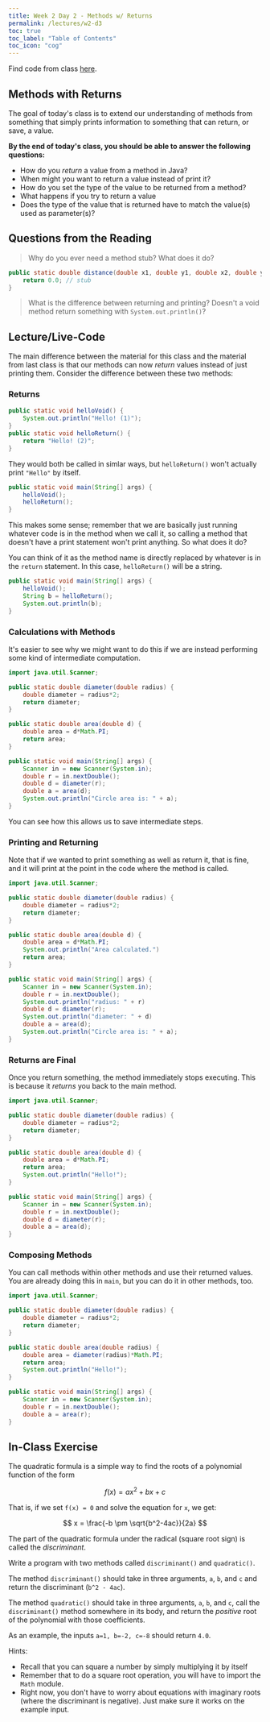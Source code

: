 ```yaml
---
title: Week 2 Day 2 - Methods w/ Returns
permalink: /lectures/w2-d3
toc: true
toc_label: "Table of Contents"
toc_icon: "cog"
---
```


Find code from class [here](https://github.com/alackles/CMSC-150-WT-23/tree/main/_pages/lectures/week2).

## Methods with Returns

The goal of today's class is to extend our understanding of methods from something that simply prints information to something that can return, or save, a value. 

**By the end of today's class, you should be able to answer the following questions:**
- How do you _return_ a value from a method in Java? 
- When might you want to return a value instead of print it?
- How do you set the type of the value to be returned from a method?
- What happens if you try to return a value
- Does the type of the value that is returned have to match the value(s) used as parameter(s)?
 
## Questions from the Reading

> Why do you ever need a method stub? What does it do?

```java
public static double distance(double x1, double y1, double x2, double y2) {
    return 0.0; // stub
}
```

> What is the difference between returning and printing? Doesn't a void method return something with `System.out.println()`?


## Lecture/Live-Code

The main difference between the material for this class and the material from last class is that our methods can now _return_ values instead of just printing them. Consider the difference between these two methods: 

### Returns

```java
public static void helloVoid() {
    System.out.println("Hello! (1)");
}
public static void helloReturn() {
    return "Hello! (2)";
}
```

They would both be called in simlar ways, but `helloReturn()` won't actually print `"Hello"` by itself.

```java
public static void main(String[] args) {
    helloVoid();
    helloReturn();
}
```

This makes some sense; remember that we are basically just running whatever code is in the method when we call it, so calling a method that doesn't have a print statement won't print anything. So what does it do? 

You can think of it as the method name is directly replaced by whatever is in the `return` statement. In this case, `helloReturn()` will be a string. 

```java
public static void main(String[] args) {
    helloVoid();
    String b = helloReturn();
    System.out.println(b);
}
```

### Calculations with Methods

It's easier to see why we might want to do this if we are instead performing some kind of intermediate computation. 

```java
import java.util.Scanner;

public static double diameter(double radius) {
    double diameter = radius*2;
    return diameter;
}

public static double area(double d) {
    double area = d*Math.PI;
    return area;
}

public static void main(String[] args) {
    Scanner in = new Scanner(System.in);
    double r = in.nextDouble();
    double d = diameter(r);
    double a = area(d);
    System.out.println("Circle area is: " + a);
}
```

You can see how this allows us to save intermediate steps. 

### Printing and Returning

Note that if we wanted to print something as well as return it, that is fine, and it will print at the point in the code where the method is called. 

```java
import java.util.Scanner;

public static double diameter(double radius) {
    double diameter = radius*2;
    return diameter;
}

public static double area(double d) {
    double area = d*Math.PI;
    System.out.println("Area calculated.")
    return area;
}

public static void main(String[] args) {
    Scanner in = new Scanner(System.in);
    double r = in.nextDouble();
    System.out.println("radius: " + r)
    double d = diameter(r);
    System.out.println("diameter: " + d)
    double a = area(d);
    System.out.println("Circle area is: " + a);
}
```

### Returns are Final

Once you return something, the method immediately stops executing. This is because it _returns_ you back to the main method. 

```java
import java.util.Scanner;

public static double diameter(double radius) {
    double diameter = radius*2;
    return diameter;
}

public static double area(double d) {
    double area = d*Math.PI;
    return area;
    System.out.println("Hello!");
}

public static void main(String[] args) {
    Scanner in = new Scanner(System.in);
    double r = in.nextDouble();
    double d = diameter(r);
    double a = area(d);
}
```

### Composing Methods

You can call methods within other methods and use their returned values. You are already doing this in `main`, but you can do it in other methods, too. 

```java
import java.util.Scanner;

public static double diameter(double radius) {
    double diameter = radius*2;
    return diameter;
}

public static double area(double radius) {
    double area = diameter(radius)*Math.PI;
    return area;
    System.out.println("Hello!");
}

public static void main(String[] args) {
    Scanner in = new Scanner(System.in);
    double r = in.nextDouble();
    double a = area(r);
}
```

## In-Class Exercise

The quadratic formula is a simple way to find the roots of a polynomial function of the form

$$f(x) = ax^2 + bx + c$$

That is, if we set `f(x) = 0` and solve the equation for `x`, we get:

$$ x = \frac{-b \pm \sqrt{b^2-4ac}}{2a} $$

The part of the quadratic formula under the radical (square root sign) is called the _discriminant_. 

Write a program with two methods called `discriminant()` and `quadratic()`. 

The method `discriminant()` should take in three arguments, `a`, `b`, and `c` and return the discriminant (`b^2 - 4ac`).


The method `quadratic()` should take in three arguments, `a`, `b`, and `c`, call the `discriminant()` method somewhere in its body, and return the _positive_ root of the polynomial with those coefficients.

As an example, the inputs `a=1, b=-2, c=-8` should return `4.0`. 

Hints: 

- Recall that you can square a number by simply multiplying it by itself
- Remember that to do a square root operation, you will have to import the `Math` module. 
- Right now, you don't have to worry about equations with imaginary roots (where the discriminant is negative). Just make sure it works on the example input.



